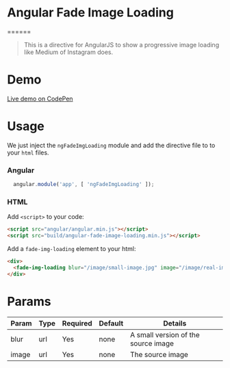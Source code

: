# Angular Fade Image Loading
======
> This is a directive for AngularJS to show a progressive image loading like Medium of Instagram does.

# Demo
[Live demo on CodePen](https://codepen.io/juanmanuelromera/pen/bgovEV)


# Usage
We just inject the `ngFadeImgLoading` module and add the directive file to to your `html` files.

### Angular
```js
  angular.module('app', [ 'ngFadeImgLoading' ]);
```

### HTML
Add `<script>` to your code:
```html
<script src="angular/angular.min.js"></script>
<script src="build/angular-fade-image-loading.min.js"></script>
```

Add a `fade-img-loading` element to your html:
```html
<div>
  <fade-img-loading blur="/image/small-image.jpg" image="/image/real-image.jpg" />
</div>
```

# Params

|Param      |Type   |Required |Default |Details |
|-----------|-------|---------|--------|--------|
|blur     	| url  	|Yes      |none    | A small version of the source image |
|image   	| url  	|Yes  	  |none    | The source image |
